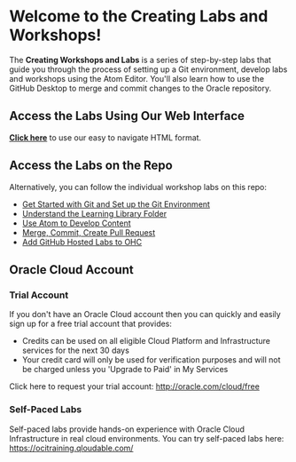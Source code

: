 # Welcome to the Creating Labs and Workshops!

The **Creating Workshops and Labs** is a series of step-by-step labs that guide you through the process of setting up a Git environment, develop labs and workshops using the Atom Editor. You'll also learn how to use the GitHub Desktop to merge and commit changes to the Oracle repository.

## Access the Labs Using Our Web Interface


**[Click here](https://oracle.github.io/learning-library/create-labs/labs/1-labs-quickstart-workshop)** to use our easy to navigate HTML format. <!-- This URL is not functional -->


## Access the Labs on the Repo

Alternatively, you can follow the individual workshop labs on this repo:

- [Get Started with Git and Set up the Git Environment](../1-labs-quickstart-workshop/intro.md)
- [Understand the Learning Library Folder](../2-labs-templates-folder-structure/2-labs-templates-folder-structure.md)
- [Use Atom to Develop Content](../3-labs-use-atom-editor-develop-content/3-labs-use-atom-editor-develop-content.md)
- [ Merge, Commit, Create Pull Request](../4-labs-github-merge-commit-pullrequest/4-labs-github-merge-commit-pullrequest.md)
- [Add GitHub Hosted Labs to OHC](../5-labs-add-git-hub-hosted-tutorials-to-ohc/5-labs-add-git-hub-hosted-tutorials-to-ohc.md)


<!-- Keep this content -->
## Oracle Cloud Account

### Trial Account
If you don't have an Oracle Cloud account then you can quickly and easily sign up for a free trial account that provides:
- Credits can be used on all eligible Cloud Platform and Infrastructure services for the next 30 days
- Your credit card will only be used for verification purposes and will not be charged unless you 'Upgrade to Paid' in My Services

Click here to request your trial account: http://oracle.com/cloud/free

### Self-Paced Labs
Self-paced labs provide hands-on experience with Oracle Cloud Infrastructure in real cloud environments. You can try self-paced labs here: https://ocitraining.qloudable.com/
